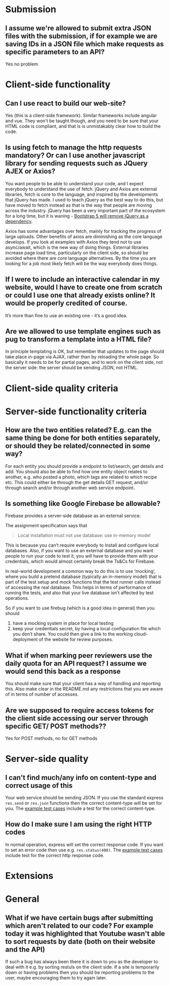 # Submission

## I assume we're allowed to submit extra JSON files with the submission, if for example we are saving IDs in a JSON file which make requests as specific parameters to an API?

Yes no problem

# Client-side functionality

## Can I use react to build our web-site?

Yes (this is a client-side framework). Similar frameworks include
angular and vue. They won't be taught though, and you need to be
sure that your HTML code is compliant, and that is is unmistakably
clear how to build the code.

## Is using fetch to manage the http requests mandatory? Or can I use another javascript library for sending requests such as JQuery AJEX or Axios?

You want people to be able to understand your code, and I expect
everybody to understand the use of fetch. jQuery and Axios are
external libraries, fetch is core to the language, and inspired by the
developments that jQuery has made. I used to teach jQuery as the best
way to do this, but have moved to fetch instead as that is the way
that people are moving across the industry. jQuery has been a very
important part of the ecosystem for a long time, but it is waning -
[Bootstrap 5 will remove jQuery as a
dependency](https://news.ycombinator.com/item?id=19147466).

Axios has some advantages over fetch, mainly for tracking the progress
of large uploads. Other benefits of axios are diminishing as the core
language develops. If you look at examples with Axios they tend not to
use async/await, which is the new way of doing things. External
libraries increase page load time, particularly on the client side, so
should be avoided where there are core language alternatives. By the time you are looking for a job most likely fetch will be the way everybody does things.

## If I were to include an interactive calendar in my website, would I have to create one from scratch or could I use one that already exists online? It would be properly credited of course.

It’s more than fine to use an existing one - it’s a good idea.

## Are we allowed to use template engines such as pug to transform a template into a HTML file?

In principle templating is OK, but remember that updates to the page should take place in-page via AJAX, rather than by reloading the whole page. So basically it needs to be for partial pages, and to work on the client side, not the server side: the server should be sending JSON, not HTML.

# Client-side quality criteria

# Server-side functionality criteria

## How are the two entities related? E.g. can the same thing be done for both entities separately, or should they be related/connected in some way?

For each entity you should provide a endpoint to list/search, get
details and add. You should also be able to find how one entity object
relates to another, e.g. who posted a photo, which tags are related
to which recipe etc. This could either be through the get details GET
request, and/or through search and/or through another web service
endpoint.

## Is something like Google Firebase be allowable?

Firebase provides a server-side database as an external service.

The assignment specification says that 

> Local installation must not use database: use in-memory model

This is because you can’t require everybody to install and configure
local databases. Also, if you want to use an external database and you
want people to run your code to test it, you will have to provide them
with your credentials, which would almost certainly break the Ts&Cs
for Firebase.

In real-world development a common way to do this is to use ‘mocking’,
where you build a pretend database (typically an in-memory model) that
is part of the test setup and mock functions that the test runner
calls instead of accessing the real database. This helps in terms of
performance of running the tests, and also that your live database
isn’t affected by test operations. 

So if you want to use firebug (which is a good idea in general) then you should

1. have a mocking system in place for local testing
2. keep your credentials secret, by having a local configuration file which you don’t share. You could then give a link to the working cloud-deployment of the website for review purposes.

## What if when marking peer reviewers use the daily quota for an API request? I assume we would send this back as a response

You should make sure that your client has a way of handling and reporting this. Also make clear in the README.md any restrictions that you are aware of in terms of number of accesses.

## Are we supposed to require access tokens for the client side accessing our server through specific GET/ POST methods??

Yes for POST methods, no for GET methods

# Server-side quality

## I can't find much/any info on content-type and correct usage of this

Your web service should be sending JSON. If you use the standard express `res.send` or `res.json` functions then the correct content-type will be set for you. The [example test cases](https://github.com/stevenaeola/gitpitch/blob/master/prog/nodejs_testing/app.test.js) include a test for the correct content-type.

## How do I make sure I am using the right HTTP codes

In normal operation, express will set the correct response code. If you want to set an error code then use e.g. `res.status(400)`. The [example test cases](https://github.com/stevenaeola/gitpitch/blob/master/prog/nodejs_testing/app.test.js) include test for the correct http response code.


# Extensions

# General

## What if we have certain bugs after submitting which aren't related to our code? For example today it was highlighted that Youtube wasn't able to sort requests by date (both on their website and the API)

If such a bug has always been there it is down to you as the developer to deal with it e.g. by sorting restuls on the client side. If a site is temporarily down or having problems then you should be reporting problems to the user, maybe encouraging them to try again later.


